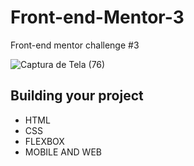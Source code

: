 # Front-end-Mentor-3
Front-end mentor challenge #3 

![Captura de Tela (76)](https://user-images.githubusercontent.com/113383301/223989107-be0d13fe-7a3a-4ff9-aeb4-a0b8eab3f713.png)

## Building your project

- HTML
- CSS
- FLEXBOX
- MOBILE AND WEB
